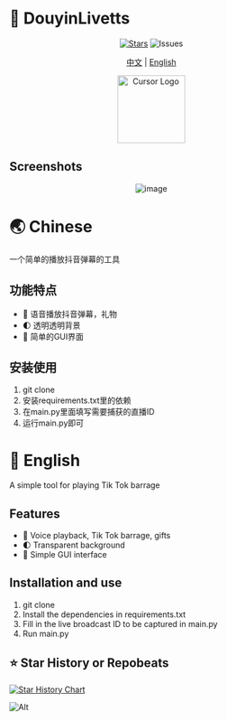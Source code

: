 # 🚀 DouyinLivetts

<div align="center">
  
[![Stars](https://img.shields.io/github/stars/xiamuceer-j/DouyinLivetts?style=flat-square&logo=github)](https://github.com/xiamuceer-j/DouyinLivetts/stargazers)  ![Issues](https://img.shields.io/github/issues/xiamuceer-j/DouyinLivetts)

[中文](#-chinese) | [English](#-english)

<img src="https://ai-cursor.com/wp-content/uploads/2024/09/logo-cursor-ai-png.webp" alt="Cursor Logo" width="120"/>

</div>

## Screenshots

<div align="center">

![image](https://github.com/user-attachments/assets/45643638-3381-4c78-b0bc-ec9b0056dacb)

</div>

# 🌏 Chinese

一个简单的播放抖音弹幕的工具

## 功能特点

- 🔄 语音播放抖音弹幕，礼物
- 🌓 透明透明背景
- 🎯 简单的GUI界面

## 安装使用

1. git clone
2. 安装requirements.txt里的依赖
3. 在main.py里面填写需要捕获的直播ID
4. 运行main.py即可

# 🌟 English

A simple tool for playing Tik Tok barrage

## Features

- 🔄 Voice playback, Tik Tok barrage, gifts
- 🌓 Transparent background
- 🎯 Simple GUI interface

## Installation and use

1. git clone
2. Install the dependencies in requirements.txt
3. Fill in the live broadcast ID to be captured in main.py
4. Run main.py

## ⭐  Star History or Repobeats

[![Star History Chart](https://api.star-history.com/svg?repos=xiamuceer-j/DouyinLivetts&type=Date)](https://star-history.com/#xiamuceer-j/DouyinLivetts&Date)

![Alt](https://repobeats.axiom.co/api/embed/ce8339abba891f9cba6383cc5c6ddc31411610a0.svg "Repobeats analytics image")
